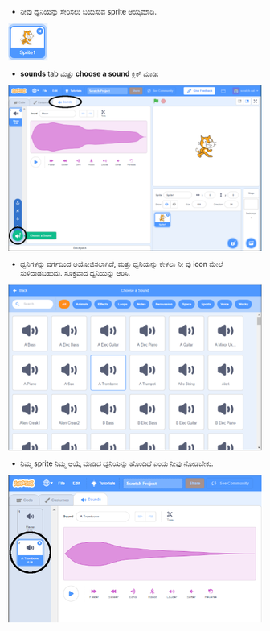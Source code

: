 + ನೀವು ಧ್ವನಿಯನ್ನು ಸೇರಿಸಲು ಬಯಸುವ sprite ಆಯ್ಕೆಮಾಡಿ.

![sprite](images/sprite-select.png)

+ **sounds** tab ಮತ್ತು **choose a sound** ಕ್ಲಿಕ್ ಮಾಡಿ:

![ಶಬ್ದಗಳು ಮತ್ತು ಧ್ವನಿ ಹೈಲೈಟ್ ಆಯ್ಕೆಮಾಡಿ](images/import-sound.png)

+ ಧ್ವನಿಗಳನ್ನು ವರ್ಗದಿಂದ ಆಯೋಜಿಸಲಾಗಿದೆ, ಮತ್ತು ಧ್ವನಿಯನ್ನು ಕೇಳಲು ನೀ ವು icon ಮೇಲೆ ಸುಳಿದಾಡಬಹುದು. ಸೂಕ್ತವಾದ ಧ್ವನಿಯನ್ನು ಆರಿಸಿ.

![menu of sounds](images/choose-sound.png)

+ ನಿಮ್ಮ sprite ನಿಮ್ಮ ಆಯ್ಕೆ ಮಾಡಿದ ಧ್ವನಿಯನ್ನು ಹೊಂದಿದೆ ಎಂದು ನೀವು ನೋಡಬೇಕು.

![sprite ವಿರುದ್ಧ ಹೊಸ ಧ್ವನಿ ತೋರಿಸಲಾಗಿದೆ](images/sound-imported.png)